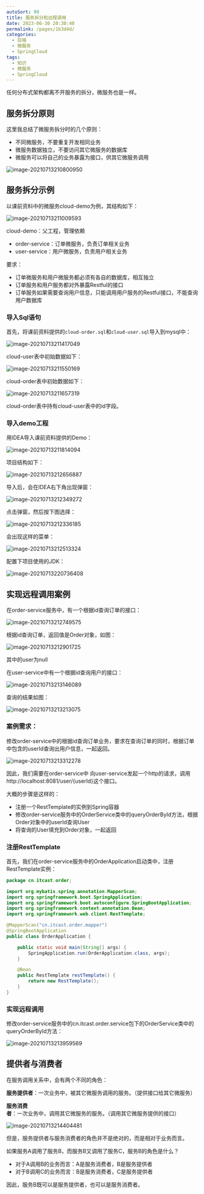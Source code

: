```yaml
---
autoSort: 99
title: 服务拆分和远程调用
date: 2023-06-30 20:30:40
permalink: /pages/1b3d4d/
categories: 
  - 后端
  - 微服务
  - SpringCloud
tags: 
  - 知识
  - 微服务
  - SpringCloud
---
```




任何分布式架构都离不开服务的拆分，微服务也是一样。



## 服务拆分原则

这里我总结了微服务拆分时的几个原则：

- 不同微服务，不要重复开发相同业务
- 微服务数据独立，不要访问其它微服务的数据库
- 微服务可以将自己的业务暴露为接口，供其它微服务调用

![image-20210713210800950](/assets/后端/微服务/SpringCloud/image-20210713210800950.png)



## 服务拆分示例

以课前资料中的微服务cloud-demo为例，其结构如下：

![image-20210713211009593](/assets/后端/微服务/SpringCloud/image-20210713211009593.png)

cloud-demo：父工程，管理依赖

- order-service：订单微服务，负责订单相关业务
- user-service：用户微服务，负责用户相关业务

要求：

- 订单微服务和用户微服务都必须有各自的数据库，相互独立
- 订单服务和用户服务都对外暴露Restful的接口
- 订单服务如果需要查询用户信息，只能调用用户服务的Restful接口，不能查询用户数据库



### 导入Sql语句

首先，将课前资料提供的`cloud-order.sql`和`cloud-user.sql`导入到mysql中：

![image-20210713211417049](/assets/后端/微服务/SpringCloud/image-20210713211417049.png)



cloud-user表中初始数据如下：

![image-20210713211550169](/assets/后端/微服务/SpringCloud/image-20210713211550169.png)

cloud-order表中初始数据如下：

![image-20210713211657319](/assets/后端/微服务/SpringCloud/image-20210713211657319.png)



cloud-order表中持有cloud-user表中的id字段。



### 导入demo工程

用IDEA导入课前资料提供的Demo：

![image-20210713211814094](/assets/后端/微服务/SpringCloud/image-20210713211814094.png)



项目结构如下：

![image-20210713212656887](/assets/后端/微服务/SpringCloud/image-20210713212656887.png)





导入后，会在IDEA右下角出现弹窗：

![image-20210713212349272](/assets/后端/微服务/SpringCloud/image-20210713212349272.png)

点击弹窗，然后按下图选择：

![image-20210713212336185](/assets/后端/微服务/SpringCloud/image-20210713212336185.png)

会出现这样的菜单：

![image-20210713212513324](/assets/后端/微服务/SpringCloud/image-20210713212513324.png)



配置下项目使用的JDK：

![image-20210713220736408](/assets/后端/微服务/SpringCloud/image-20210713220736408.png)



## 实现远程调用案例



在order-service服务中，有一个根据id查询订单的接口：

![image-20210713212749575](/assets/后端/微服务/SpringCloud/image-20210713212749575.png)

根据id查询订单，返回值是Order对象，如图：

![image-20210713212901725](/assets/后端/微服务/SpringCloud/image-20210713212901725.png)

其中的user为null





在user-service中有一个根据id查询用户的接口：

![image-20210713213146089](/assets/后端/微服务/SpringCloud/image-20210713213146089.png)

查询的结果如图：

![image-20210713213213075](/assets/后端/微服务/SpringCloud/image-20210713213213075.png)





### 案例需求：

修改order-service中的根据id查询订单业务，要求在查询订单的同时，根据订单中包含的userId查询出用户信息，一起返回。

![image-20210713213312278](/assets/后端/微服务/SpringCloud/image-20210713213312278.png)



因此，我们需要在order-service中 向user-service发起一个http的请求，调用http://localhost:8081/user/{userId}这个接口。

大概的步骤是这样的：

- 注册一个RestTemplate的实例到Spring容器
- 修改order-service服务中的OrderService类中的queryOrderById方法，根据Order对象中的userId查询User
- 将查询的User填充到Order对象，一起返回



### **注册RestTemplate**

首先，我们在order-service服务中的OrderApplication启动类中，注册RestTemplate实例：

```java
package cn.itcast.order;

import org.mybatis.spring.annotation.MapperScan;
import org.springframework.boot.SpringApplication;
import org.springframework.boot.autoconfigure.SpringBootApplication;
import org.springframework.context.annotation.Bean;
import org.springframework.web.client.RestTemplate;

@MapperScan("cn.itcast.order.mapper")
@SpringBootApplication
public class OrderApplication {

    public static void main(String[] args) {
        SpringApplication.run(OrderApplication.class, args);
    }

    @Bean
    public RestTemplate restTemplate() {
        return new RestTemplate();
    }
}
```



### **实现远程调用**

修改order-service服务中的cn.itcast.order.service包下的OrderService类中的queryOrderById方法：

![image-20210713213959569](/assets/后端/微服务/SpringCloud/image-20210713213959569.png)







## 提供者与消费者

在服务调用关系中，会有两个不同的角色：

**服务提供者**：一次业务中，被其它微服务调用的服务。（提供接口给其它微服务）

**服务消费者**：一次业务中，调用其它微服务的服务。（调用其它微服务提供的接口）

![image-20210713214404481](/assets/后端/微服务/SpringCloud/image-20210713214404481.png)



但是，服务提供者与服务消费者的角色并不是绝对的，而是相对于业务而言。

如果服务A调用了服务B，而服务B又调用了服务C，服务B的角色是什么？

- 对于A调用B的业务而言：A是服务消费者，B是服务提供者
- 对于B调用C的业务而言：B是服务消费者，C是服务提供者



因此，服务B既可以是服务提供者，也可以是服务消费者。
